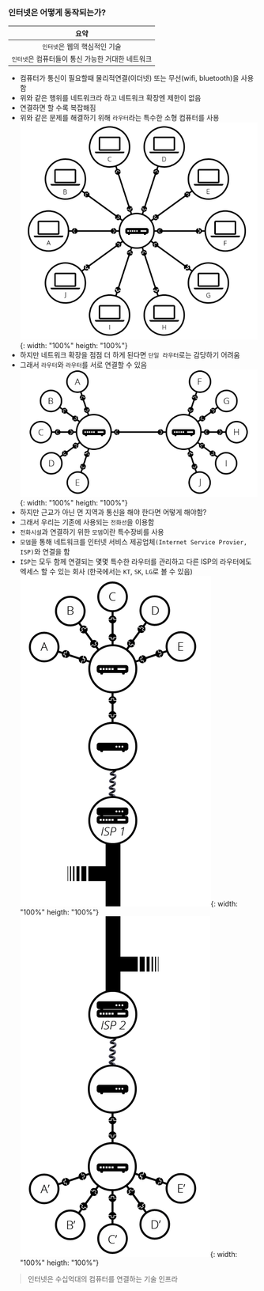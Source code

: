 ### 인터넷은 어떻게 동작되는가?  

| 요약 |
|:------:|
|`인터넷`은  웹의 핵심적인 기술|
|`인터넷`은 컴퓨터들이 통신 가능한 거대한 네트워크|
  
- 컴퓨터가 통신이 필요할때 물리적연결(이더넷) 또는 무선(wifi, bluetooth)을 사용함
- 위와 같은 행위를 네트워크라 하고 네트워크 확장엔 제한이 없음
- 연결하면 할 수록 복잡해짐
- 위와 같은 문제를 해결하기 위해 `라우터`라는 특수한 소형 컴퓨터를 사용
![router](./images/router.png){: width: "100%" heigth: "100%"}
- 하지만 네트워크 확장을 점점 더 하게 된다면 `단일 라우터`로는 감당하기 어려움
- 그래서 `라우터`와 `라우터`를 서로 연결할 수 있음
![router_to_router](./images/router_to_router.png){: width: "100%" heigth: "100%"}
- 하지만 근교가 아닌 먼 지역과 통신을 해야 한다면 어떻게 해야함?
- 그래서 우리는 기존에 사용되는 `전화선`을 이용함 
- `전화시설`과 연결하기 위한 `모뎀`이란 특수장비를 사용
- `모뎀`을 통해 네트워크를 인터넷 서비스 제공업체`(Internet Service Provier, ISP)`와 연결을 함
- `ISP`는 모두 함께 연결되는 몇몇 특수한 라우터를 관리하고 다른 ISP의 라우터에도 엑세스 할 수 있는 회사
(한국에서는 `KT`, `SK`, `LG`로 볼 수 있음)
![router_to_isp](./images/router_to_isp1.png){: width: "100%" heigth: "100%"}
![router_to_isp](./images/router_to_isp2.png){: width: "100%" heigth: "100%"}

> 인터넷은 수십억대의 컴퓨터를 연결하는 기술 인프라